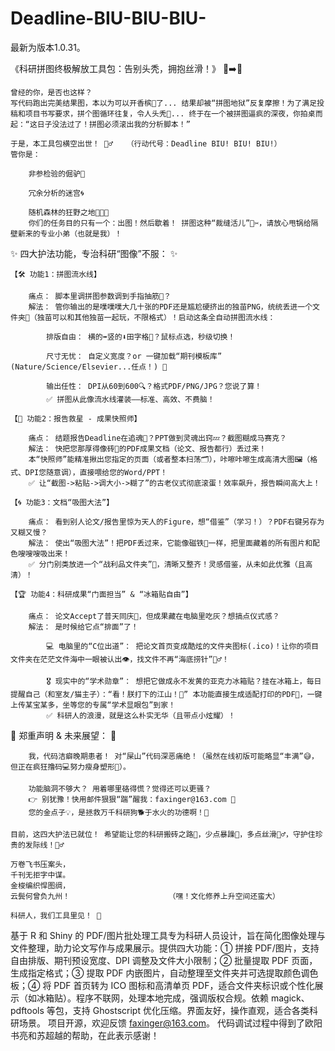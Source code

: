 # Deadline-BIU-BIU-BIU-
最新为版本1.0.31。

《科研拼图终极解放工具包：告别头秃，拥抱丝滑！》 🤯➡️🚀

    曾经的你，是否也这样？
    写代码跑出完美结果图，本以为可以开香槟🍾️了... 结果却被“拼图地狱”反复摩擦！为了满足投稿和项目书写要求，拼个图循环往复，令人头秃🤯... 终于在一个被拼图逼疯的深夜，你拍桌而起：“这日子没法过了！拼图必须滚出我的分析脚本！”

    于是，本工具包横空出世！ 🦸‍♂️   （行动代号：Deadline BIU! BIU! BIU!）
    管你是：

        非参检验的倔驴🐴

        冗余分析的迷宫🌀

        随机森林的狂野之地🌳🌳🌳
        你们的任务目的只有一个：出图！然后歇着！ 拼图这种“裁缝活儿”🧵✂️，请放心甩锅给隔壁新来的专业小弟（也就是我）！

✨ 四大护法功能，专治科研“图像”不服： ✨

    【🛠️ 功能1：拼图流水线】

        痛点： 脚本里调拼图参数调到手指抽筋🤌？
        解法： 管你输出的是噗噗噗大几十张的PDF还是尴尬硬挤出的独苗PNG，统统丢进一个文件夹📁（独苗可以和其他独苗一起玩，不限格式）！启动这条全自动拼图流水线：

            排版自由： 横的➡️竖的⬇️田字格🔳？鼠标点选，秒级切换！

            尺寸无忧： 自定义宽度？or 一键加载“期刊模板库” (Nature/Science/Elsevier...任点！) 📏

            输出任性： DPI从60到600🔍？格式PDF/PNG/JPG？您说了算！
            ✅ 拼图从此像流水线灌装——标准、高效、不费脑！

    【📸 功能2：报告救星 - 成果快照师】

        痛点： 结题报告Deadline在追魂👻？PPT做到灵魂出窍💤？截图糊成马赛克？
        解法： 快把您那厚得像砖🧱的PDF成果文档（论文、报告都行）丢过来！
        本“快照师”能精准揪出您指定的页面（或者整本扫荡🗂️），咔嚓咔嚓生成高清大图🖼️（格式、DPI您随意调），直接喂给您的Word/PPT！
        ✅ 让“截图->粘贴->调大小->糊了”的古老仪式彻底滚蛋！效率飙升，报告瞬间高大上！

    【🌀 功能3：文档“吸图大法”】

        痛点： 看到别人论文/报告里惊为天人的Figure，想“借鉴”（学习！）？PDF右键另存为又糊又慢？
        解法： 使出“吸图大法”！把PDF丢过来，它能像磁铁🧲一样，把里面藏着的所有图片和配色嗖嗖嗖吸出来！
        ✅ 分门别类放进一个“战利品文件夹”🎁，清晰又整齐！灵感借鉴，从未如此优雅（且高清）！

    【🏆 功能4：科研成果“门面担当” & “冰箱贴自由”】

        痛点： 论文Accept了普天同庆🎉，但成果藏在电脑里吃灰？想搞点仪式感？
        解法： 是时候给它点“排面”了！

            💻 电脑里的“C位出道”： 把论文首页变成酷炫的文件夹图标(.ico)！让你的项目文件夹在茫茫文件海中一眼被认出👁️，找文件不再“海底捞针”🧜‍♂️！

            🎖️ 现实中的“学术勋章”： 想把它做成永不发黄的亚克力冰箱贴？挂在冰箱上，每日提醒自己（和室友/猫主子）：“看！朕打下的江山！👑” 本功能直接生成适配打印的PDF📄，一键上传某宝某多，坐等您的专属“学术显眼包”到家！
            ✅ 科研人的浪漫，就是这么朴实无华（且带点小炫耀）！

🌟 郑重声明 & 未来展望： 🌟

        我，代码洁癖晚期患者！ 对“屎山”代码深恶痛绝！（虽然在线初版可能略显“丰满”😅，但正在疯狂撸码💻努力瘦身塑形💪）。

        功能脑洞不够大？ 用着哪里硌得慌？觉得还可以更骚？
        👉 别犹豫！快用邮件狠狠“踹”醒我：faxinger@163.com 📧
        您的金点子💡，是拯救万千科研狗🐕于水火的功德啊！🙏

    目前，这四大护法已就位！ 希望能让您的科研搬砖之路🧱，少点暴躁🤬，多点丝滑🧘‍♂️，守护住珍贵的发际线！💇‍♂️

    万卷飞书压案头，
    千刊无拒字中谋。
    金梭编织悍图绸，
    云鬓何曾负九州！                      （嘿！文化修养上升空间还蛮大）

    科研人，我们工具里见！ 🚀
基于 R 和 Shiny 的 PDF/图片批处理工具专为科研人员设计，旨在简化图像处理与文件整理，助力论文写作与成果展示。提供四大功能：① 拼接 PDF/图片，支持自由排版、期刊预设宽度、DPI 调整及文件大小限制；② 批量提取 PDF 页面，生成指定格式；③ 提取 PDF 内嵌图片，自动整理至文件夹并可选提取颜色调色板；④ 将 PDF 首页转为 ICO 图标和高清单页 PDF，适合文件夹标识或个性化展示（如冰箱贴）。程序不联网，处理本地完成，强调版权合规。依赖 magick、pdftools 等包，支持 Ghostscript 优化压缩。界面友好，操作直观，适合各类科研场景。
项目开源，欢迎反馈 faxinger@163.com。
代码调试过程中得到了欧阳书亮和苏超越的帮助，在此表示感谢！
